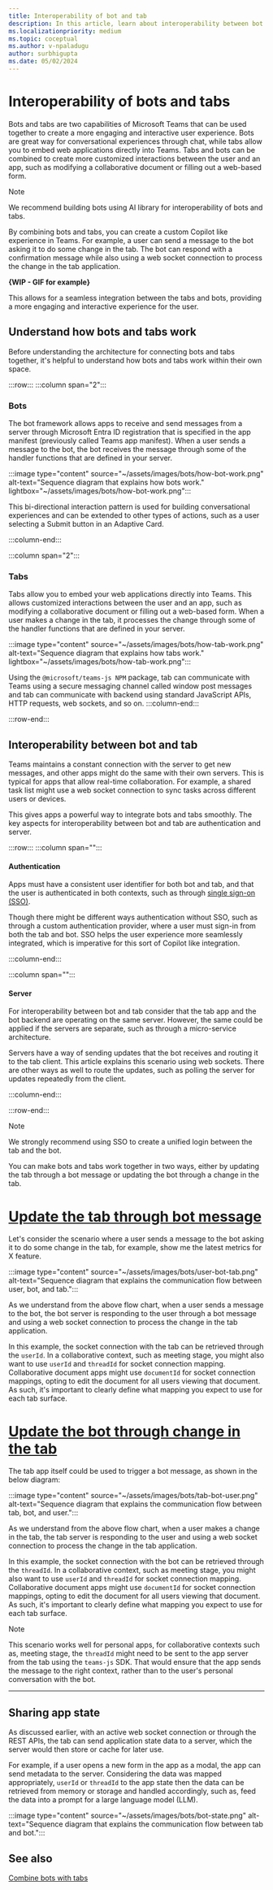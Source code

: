 ```yaml
---
title: Interoperability of bot and tab
description: In this article, learn about interoperability between bot and tab.
ms.localizationpriority: medium
ms.topic: coceptual
ms.author: v-npaladugu
author: surbhigupta
ms.date: 05/02/2024
---
```


# Interoperability of bots and tabs

Bots and tabs are two capabilities of Microsoft Teams that can be used together to create a more engaging and interactive user experience. Bots are great way for conversational experiences through chat, while tabs allow you to embed web applications directly into Teams. Tabs and bots can be combined to create more customized interactions between the user and an app, such as modifying a collaborative document or filling out a web-based form.

> [!NOTE]
> We recommend building bots using AI library for interoperability of bots and tabs.

By combining bots and tabs, you can create a custom Copilot like experience in Teams. For example, a user can send a message to the bot asking it to do some change in the tab. The bot can respond with a confirmation message while also using a web socket connection to process the change in the tab application.

**{WIP - GIF for example}**

This allows for a seamless integration between the tabs and bots, providing a more engaging and interactive experience for the user.

## Understand how bots  and tabs work

Before understanding the architecture for connecting bots and tabs together, it's helpful to understand how bots and tabs work within their own space. 

:::row:::
:::column span="2":::

### Bots

The bot framework allows apps to receive and send messages from a server through Microsoft Entra ID registration that is specified in the app manifest (previously called Teams app manifest). When a user sends a message to the bot, the bot receives the message through some of the handler functions that are defined in your server. 

:::image type="content" source="~/assets/images/bots/how-bot-work.png" alt-text="Sequence diagram that explains how bots work." lightbox="~/assets/images/bots/how-bot-work.png":::

This bi-directional interaction pattern is used for building conversational experiences and can be extended to other types of actions, such as a user selecting a Submit button in an Adaptive Card. 

:::column-end:::

:::column span="2":::

### Tabs

Tabs allow you to embed your web applications directly into Teams. This allows customized interactions between the user and an app, such as modifying a collaborative document or filling out a web-based form. When a user makes a change in the tab, it processes the change through some of the handler functions that are defined in your server.

:::image type="content" source="~/assets/images/bots/how-tab-work.png" alt-text="Sequence diagram that explains how tabs work." lightbox="~/assets/images/bots/how-tab-work.png":::

Using the `@microsoft/teams-js NPM` package, tab can communicate with Teams using a secure messaging channel called window post messages and tab can communicate with backend using standard JavaScript APIs, HTTP requests, web sockets, and so on. 
:::column-end:::

:::row-end:::

## Interoperability between bot and tab

Teams maintains a constant connection with the server to get new messages, and other apps might do the same with their own servers. This is typical for apps that allow real-time collaboration. For example, a shared task list might use a web socket connection to sync tasks across different users or devices.

This gives apps a powerful way to integrate bots and tabs smoothly. The key aspects for interoperability between bot and tab are authentication and server.

:::row:::
:::column span="":::

#### Authentication

Apps must have a consistent user identifier for both bot and tab, and that the user is authenticated in both contexts, such as through [single sign-on (SSO)](~/concepts/authentication/authentication.md). 

Though there might be different ways authentication without SSO, such as through a custom authentication provider, where a user must sign-in from both the tab and bot. SSO helps the user experience more seamlessly integrated, which is imperative for this sort of Copilot like integration.

:::column-end:::

:::column span="":::

#### Server

For interoperability between bot and tab consider that the tab app and the bot backend are operating on the same server. However, the same could be applied if the servers are separate, such as through a micro-service architecture. 

Servers have a way of sending updates that the bot receives and routing it to the tab client. This article explains this scenario using web sockets. There are other ways as well to route the updates, such as polling the server for updates repeatedly from the client. 

:::column-end:::

:::row-end:::

> [!Note]
> We strongly recommend using SSO to create a unified login between the tab and the bot.

You can make bots and tabs work together in two ways, either by updating the tab through a bot message or updating the bot through a change in the tab.

# [Update the tab through bot message](#tab/update-the-tab-through-bot-message)

Let's consider the scenario where a user sends a message to the bot asking it to do some change in the tab, for example, show me the latest metrics for X feature. 

:::image type="content" source="~/assets/images/bots/user-bot-tab.png" alt-text="Sequence diagram that explains the communication flow between user, bot, and tab.":::

As we understand from the above flow chart, when a user sends a message to the bot, the bot server is responding to the user through a bot message and using a web socket connection to process the change in the tab application. 

In this example, the socket connection with the tab can be retrieved through the `userId`. In a collaborative context, such as meeting stage, you might also want to use `userId` and `threadId` for socket connection mapping. Collaborative document apps might use `documentId` for socket connection mappings, opting to edit the document for all users viewing that document. As such, it's important to clearly define what mapping you expect to use for each tab surface. 

# [Update the bot through change in the tab](#tab/update-the-bot-through-change-in-the-tab)

The tab app itself could be used to trigger a bot message, as shown in the below diagram: 

:::image type="content" source="~/assets/images/bots/tab-bot-user.png" alt-text="Sequence diagram that explains the communication flow between tab, bot, and user.":::

As we understand from the above flow chart, when a user makes a change in the tab, the tab server is responding to the user and using a web socket connection to process the change in the tab application. 

In this example, the socket connection with the bot can be retrieved through the `threadId`. In a collaborative context, such as meeting stage, you might also want to use `userId` and `threadId` for socket connection mapping. Collaborative document apps might use `documentId` for socket connection mappings, opting to edit the document for all users viewing that document. As such, it's important to clearly define what mapping you expect to use for each tab surface. 

> [!NOTE]
> This scenario works well for personal apps, for collaborative contexts such as, meeting stage, the `threadId` might need to be sent to the app server from the tab using the `teams-js` SDK. That would ensure that the app sends the message to the right context, rather than to the user's personal conversation with the bot.

---

## Sharing app state

As discussed earlier, with an active web socket connection or through the REST APIs, the tab can send application state data to a server, which the server would then store or cache for later use. 

For example, if a user opens a new form in the app as a modal, the app can send metadata to the server. Considering the data was mapped appropriately, `userId` or `threadId` to the app state then the data can be retrieved from memory or storage and handled accordingly, such as, feed the data into a prompt for a large language model (LLM).

:::image type="content" source="~/assets/images/bots/bot-state.png" alt-text="Sequence diagram that explains the communication flow between tab and bot.":::

## See also

[Combine bots with tabs](~/resources/bot-v3/bots-with-tabs.md)